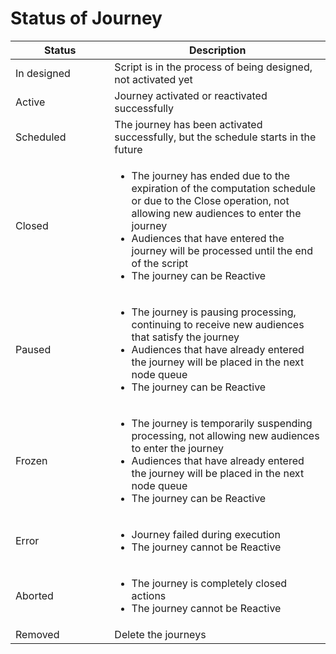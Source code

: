 # Status of Journey

<table><thead><tr><th width="202.937343358396">Status</th><th width="533">Description</th></tr></thead><tbody><tr><td>In designed</td><td>Script is in the process of being designed, not activated yet</td></tr><tr><td>Active</td><td>Journey activated or reactivated successfully</td></tr><tr><td>Scheduled</td><td>The journey has been activated successfully, but the schedule starts in the future</td></tr><tr><td>Closed</td><td><ul><li>The journey has ended due to the expiration of the computation schedule or due to the Close operation, not allowing new audiences to enter the journey</li><li>Audiences that have entered the journey will be processed until the end of the script </li><li>The journey can be Reactive</li></ul></td></tr><tr><td>Paused</td><td><ul><li>The journey is pausing processing, continuing to receive new audiences that satisfy the journey </li><li>Audiences that have already entered the journey will be placed in the next node queue </li><li>The journey can be Reactive</li></ul></td></tr><tr><td>Frozen</td><td><ul><li>The journey is temporarily suspending processing, not allowing new audiences to enter the journey </li><li>Audiences that have already entered the journey will be placed in the next node queue </li><li>The journey can be Reactive</li></ul></td></tr><tr><td>Error</td><td><ul><li>Journey failed during execution </li><li>The journey cannot be Reactive</li></ul></td></tr><tr><td>Aborted</td><td><ul><li>The journey is completely closed actions</li><li>The journey cannot be Reactive</li></ul></td></tr><tr><td>Removed</td><td>Delete the journeys</td></tr></tbody></table>

